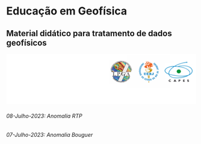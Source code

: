 # Educação em Geofísica
## Material didático para tratamento de dados geofísicos
![](https://github.com/lszam/ensino/blob/main/logos.png)

###### 08-Julho-2023: Anomalia RTP 
###### 07-Julho-2023: Anomalia Bouguer 
